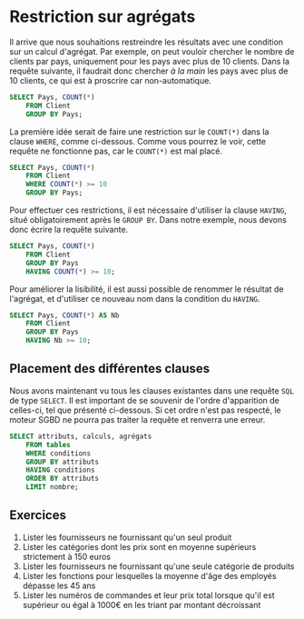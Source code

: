 # Restriction sur agrégats

Il arrive que nous souhaitions restreindre les résultats avec une condition sur un calcul d'agrégat. Par exemple, on peut vouloir chercher le nombre de clients par pays, uniquement pour les pays avec plus de 10 clients. Dans la requête suivante, il faudrait donc chercher *à la main* les pays avec plus de 10 clients, ce qui est à proscrire car non-automatique.

```sql
SELECT Pays, COUNT(*)
    FROM Client
    GROUP BY Pays;
```

La première idée serait de faire une restriction sur le `COUNT(*)` dans la clause `WHERE`, comme ci-dessous. Comme vous pourrez le voir, cette requête ne fonctionne pas, car le `COUNT(*)` est mal placé.

```sql
SELECT Pays, COUNT(*) 
    FROM Client
    WHERE COUNT(*) >= 10
    GROUP BY Pays;
```

Pour effectuer ces restrictions, il est nécessaire d'utiliser la clause `HAVING`, situé obligatoirement après le `GROUP BY`. Dans notre exemple, nous devons donc écrire la requête suivante.

```sql
SELECT Pays, COUNT(*) 
    FROM Client
    GROUP BY Pays
    HAVING COUNT(*) >= 10;
```

Pour améliorer la lisibilité, il est aussi possible de renommer le résultat de l'agrégat, et d'utiliser ce nouveau nom dans la condition du `HAVING`.

```sql
SELECT Pays, COUNT(*) AS Nb
    FROM Client
    GROUP BY Pays
    HAVING Nb >= 10;
```


## Placement des différentes clauses

Nous avons maintenant vu tous les clauses existantes dans une requête `SQL` de type `SELECT`. Il est important de se souvenir de l'ordre d'apparition de celles-ci, tel que présenté ci-dessous. Si cet ordre n'est pas respecté, le moteur SGBD ne pourra pas traiter la requête et renverra une erreur.

```sql
SELECT attributs, calculs, agrégats
	FROM tables
	WHERE conditions
	GROUP BY attributs
	HAVING conditions
	ORDER BY attributs
	LIMIT nombre;
```


## Exercices

1. Lister les fournisseurs ne fournissant qu'un seul produit
1. Lister les catégories dont les prix sont en moyenne supérieurs strictement à 150 euros
1. Lister les fournisseurs ne fournissant qu'une seule catégorie de produits
1. Lister les fonctions pour lesquelles la moyenne d'âge des employés dépasse les 45 ans
1. Lister les numéros de commandes et leur prix total lorsque qu'il est supérieur ou égal à 1000€ en les triant par montant décroissant
